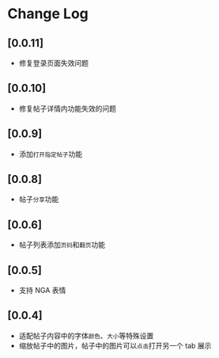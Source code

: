 # Change Log

## [0.0.11]

- 修复登录页面失效问题

## [0.0.10]

- 修复帖子详情内功能失效的问题

## [0.0.9]

- 添加`打开指定帖子`功能

## [0.0.8]

- 帖子`分享`功能

## [0.0.6]

- 帖子列表添加`页码`和`翻页`功能

## [0.0.5]

- 支持 NGA 表情

## [0.0.4]

- 适配帖子内容中的字体`颜色`、`大小`等特殊设置
- 缩放帖子中的图片，帖子中的图片可以`点击`打开另一个 tab 展示
